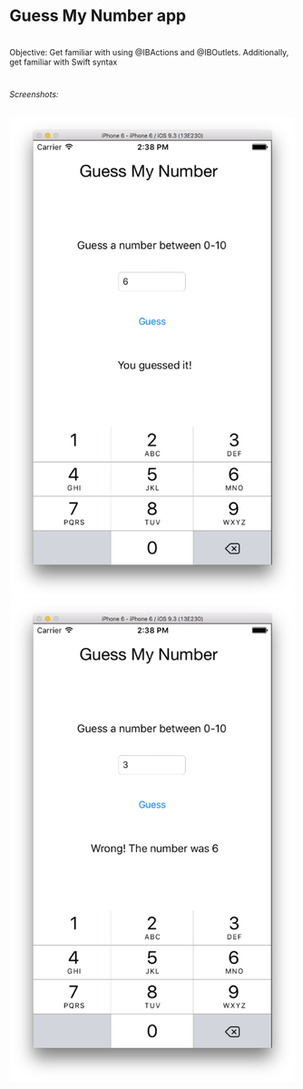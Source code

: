 # Guess My Number app
# 
Objective: Get familiar with using @IBActions and @IBOutlets.  Additionally, get familiar with Swift syntax
# 
###### Screenshots:
![Correct Guess](./GuessCorrectly.png?raw=true "Correct Guess!")
![Incorrect Guess](./GuessIncorrectly.png?raw=true "Incorrect Guess!")

